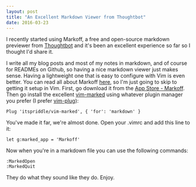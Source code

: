 ```yaml
---
layout: post
title: "An Excellent Markdown Viewer from Thoughtbot"
date: 2016-03-23
---
```


I recently started using Markoff, a free and open-source markdown previewer from
[Thoughtbot](https://thoughtbot.com) and it's been an excellent experience so far
so I thought I'd share it.

I write all my blog posts and most of my notes in markdown, and of
course for READMEs on Github, so having a nice markdown viewer just makes sense.
Having a lightweight one that is easy to configure with Vim is even
better. You can read all about Markoff [here](https://robots.thoughtbot.com/markoff-free-markdown-previewer), so I'm just going
to skip to getting it setup in Vim. First, go download it from the [App
Store - Markoff](https://itunes.apple.com/us/app/markoff/id1084713122?mt=12).
Then go install the excellent
[vim-marked](https://github.com/itspriddle/vim-marked) using whatever plugin
manager you prefer (I prefer [vim-plug](https://github.com/junegunn/vim-plug)):

`Plug 'itspriddle/vim-marked', { 'for': 'markdown' }`

You've made it far, we're almost done. Open your .vimrc and add this line to it:

    let g:marked_app = 'Markoff'

Now when you're in a markdown file you can use the following commands:

    :MarkedOpen
    :MarkedQuit

They do what they sound like they do. Enjoy.
